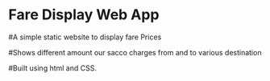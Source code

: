 # Fare Display Web App
#A simple static website to display fare Prices

#Shows different amount our sacco charges from and to various destination

#Built using html and CSS.